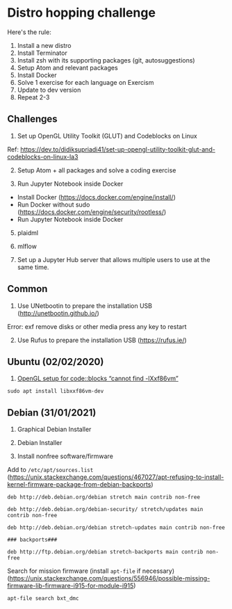 # Distro hopping challenge

Here's the rule:

1. Install a new distro
2. Install Terminator
3. Install zsh with its supporting packages (git, autosuggestions)
4. Setup Atom and relevant packages
5. Install Docker
3. Solve 1 exercise for each language on Exercism
4. Update to dev version
5. Repeat 2-3

## Challenges

1. Set up OpenGL Utility Toolkit (GLUT) and Codeblocks on Linux 

Ref: https://dev.to/didiksupriadi41/set-up-opengl-utility-toolkit-glut-and-codeblocks-on-linux-la3

2. Setup Atom + all packages and solve a coding exercise

3. Run Jupyter Notebook inside Docker
* Install Docker (https://docs.docker.com/engine/install/)
* Run Docker without sudo (https://docs.docker.com/engine/security/rootless/)
* Run Jupyter Notebook inside Docker

5. plaidml

6. mlflow

7. Set up a Jupyter Hub server that allows multiple users to use at the same time.

## Common

1. Use UNetbootin to prepare the installation USB (http://unetbootin.github.io/)

Error: exf remove disks or other media press any key to restart

2. Use Rufus to prepare the installation USB (https://rufus.ie/)

## Ubuntu (02/02/2020)

1. [OpenGL setup for code::blocks “cannot find -lXxf86vm”](https://stackoverflow.com/questions/12186494/opengl-setup-for-codeblocks-cannot-find-lxxf86vm)

```console
sudo apt install libxxf86vm-dev
```

## Debian (31/01/2021)

1. Graphical Debian Installer

2. Debian Installer

3. Install nonfree software/firmware

Add to `/etc/apt/sources.list` (https://unix.stackexchange.com/questions/467027/apt-refusing-to-install-kernel-firmware-package-from-debian-backports)

```
deb http://deb.debian.org/debian stretch main contrib non-free

deb http://deb.debian.org/debian-security/ stretch/updates main contrib non-free

deb http://deb.debian.org/debian stretch-updates main contrib non-free

### backports###

deb http://ftp.debian.org/debian stretch-backports main contrib non-free
```

Search for mission firmware (install `apt-file` if necessary) (https://unix.stackexchange.com/questions/556946/possible-missing-firmware-lib-firmware-i915-for-module-i915)

```
apt-file search bxt_dmc
```
